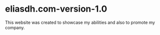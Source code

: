 # eliasdh.com-version-1.0
This website was created to showcase my abilities and also to promote my company.

